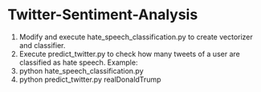 # Twitter-Sentiment-Analysis

1. Modify and execute hate_speech_classification.py to create vectorizer and classifier.
2. Execute predict_twitter.py to check how many tweets of a user are classified as hate speech.
Example:
  1. python hate_speech_classification.py
  2. python predict_twitter.py realDonaldTrump
